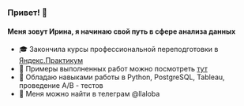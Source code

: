 ### Привет! 👋
#### Меня зовут Ирина, я начинаю свой путь в сфере анализа данных

- :mortar_board: Закончила курсы профессиональной переподготовки в [Яндекс.Практикум](https://practicum.yandex.ru)
- :notebook: Примеры выполненных работ можно посмотреть [тут](https://github.com/irina-shap/Data-analyst-portfolio)
- :mag_right: Обладаю навыками работы в Python, PostgreSQL, Tableau, проведение А/В - тестов
- :calling: Меня можно найти в телеграм @llaloba

<!--
**irina-shap/irina-shap** is a ✨ _special_ ✨ repository because its `README.md` (this file) appears on your GitHub profile.

Here are some ideas to get you started:

- :woman:Я начинающий специалист в сфере аналитики данных
- 🌱 I’m currently learning ...
- 👯 I’m looking to collaborate on ...
- 🤔 I’m looking for help with ...
- 💬 Ask me about ...
- 📫 How to reach me: ...
- 😄 Pronouns: ...
- ⚡ Fun fact: ...
-->
